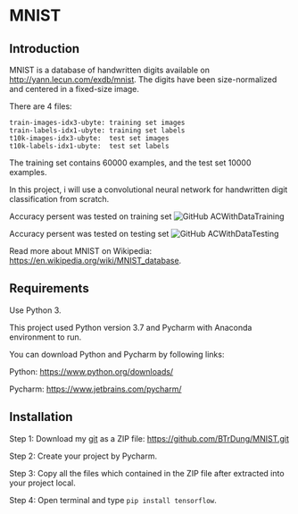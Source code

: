 # MNIST

## Introduction
MNIST is a database of handwritten digits available on http://yann.lecun.com/exdb/mnist. The digits have been size-normalized and centered in a fixed-size image.

There are 4 files:
```
train-images-idx3-ubyte: training set images
train-labels-idx1-ubyte: training set labels
t10k-images-idx3-ubyte:  test set images
t10k-labels-idx1-ubyte:  test set labels
```
The training set contains 60000 examples, and the test set 10000 examples.

In this project, i will use a convolutional neural network for handwritten digit classification from scratch.

Accuracy persent was tested on training set ![GitHub ACWithDataTraining](https://img.shields.io/badge/accuracy-99.65%25-blue)

Accuracy persent was tested on testing set ![GitHub ACWithDataTesting](https://img.shields.io/badge/accuracy-98.71%25-blue)

Read more about MNIST on Wikipedia: https://en.wikipedia.org/wiki/MNIST_database.

## Requirements

Use Python 3. 

This project used Python version 3.7 and Pycharm with Anaconda environment to run. 

You can download Python and Pycharm by following links: 

Python: https://www.python.org/downloads/

Pycharm: https://www.jetbrains.com/pycharm/

## Installation

Step 1: Download my [git](https://github.com/BTrDung/MNIST.git) as a ZIP file: https://github.com/BTrDung/MNIST.git

Step 2: Create your project by Pycharm. 

Step 3: Copy all the files which contained in the ZIP file after extracted into your project local.

Step 4: Open terminal and type ```pip install tensorflow```.

